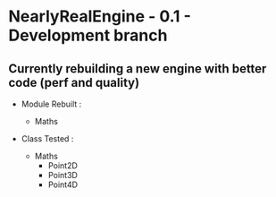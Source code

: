 # NearlyRealEngine - 0.1 - Development branch

## Currently rebuilding a new engine with better code (perf and quality)

* Module Rebuilt :
    * Maths

* Class Tested :
    * Maths
        * Point2D
        * Point3D
        * Point4D
